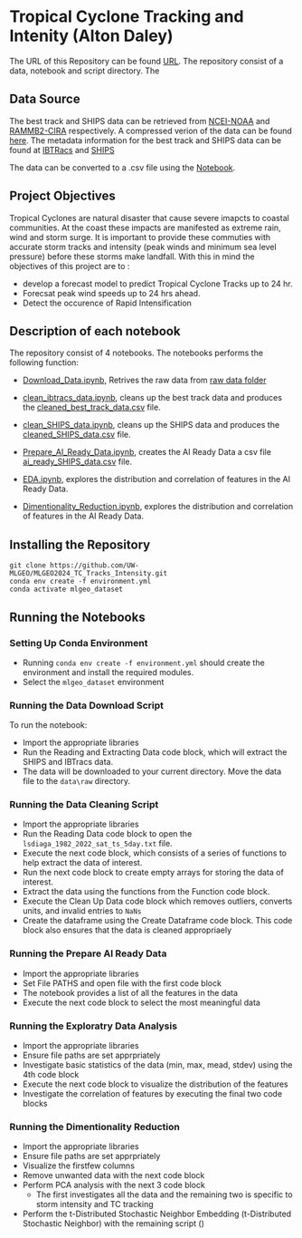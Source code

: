 # Tropical Cyclone Tracking and Intenity (Alton Daley)


The URL of this Repository can be found [URL](https://github.com/UW-MLGEO/MLGEO2024_TC_Tracks_Intensity). The repository consist of a data, notebook and script directory. The 

## Data Source

The best track and SHIPS data can be retrieved from  [NCEI-NOAA](https://www.ncei.noaa.gov/data/international-best-track-archive-for-climate-stewardship-ibtracs/v04r01/access/csv/ibtracs.NA.list.v04r01.csv) and [RAMMB2-CIRA](https://rammb-data.cira.colostate.edu/ships/data/AL/lsdiaga_1982_2023_sat_ts_7day.txt) respectively. A compressed verion of the data can be found [here](https://github.com/UW-MLGEO/MLGEO2024_TC_Tracks_Intensity/tree/dev/data/raw). The metadata information for the best track and SHIPS data can be found at [IBTRacs](https://www.ncei.noaa.gov/sites/g/files/anmtlf171/files/2024-07/IBTrACS_version4r01_Technical_Details.pdf) and [SHIPS](https://rammb-data.cira.colostate.edu/ships/data/ships_predictor_file.pdf)

The data can be converted to a .csv file using the [Notebook](https://github.com/UW-MLGEO/MLGEO2024_TC_Tracks_Intensity/blob/dev/notebooks/Download_Data.ipynb). 

## Project Objectives

Tropical Cyclones are natural disaster that cause severe imapcts to coastal communities. At the coast these impacts are manifested as extreme rain, wind and storm surge. It is important to provide these commuties with accurate storm tracks and intensity (peak winds and minimum sea level pressure) before these storms make landfall. With this in mind the objectives of this project are to :
-   develop a forecast model to predict Tropical Cyclone Tracks up to 24 hr.
-   Forecsat peak wind speeds up to 24 hrs ahead.
-   Detect the occurence of Rapid Intensification

## Description of each notebook

The repository consist of 4 notebooks. The notebooks performs the following function:

- [Download_Data.ipynb](https://github.com/UW-MLGEO/MLGEO2024_TC_Tracks_Intensity/blob/dev/notebooks/Download_Data.ipynb), Retrives the raw data from [raw data folder](https://github.com/UW-MLGEO/MLGEO2024_TC_Tracks_Intensity/blob/dev/data/raw/raw_data.tar.gz)

- [clean_ibtracs_data.ipynb](https://github.com/UW-MLGEO/MLGEO2024_TC_Tracks_Intensity/blob/dev/notebooks/clean_SHIPS_data.ipynb), cleans up the best track data and produces the [cleaned_best_track_data.csv](https://github.com/UW-MLGEO/MLGEO2024_TC_Tracks_Intensity/blob/dev/data/clean/cleaned_best_track_data.csv) file.

- [clean_SHIPS_data.ipynb](https://github.com/UW-MLGEO/MLGEO2024_TC_Tracks_Intensity/blob/dev/notebooks/clean_SHIPS_data.ipynb), cleans up the SHIPS data and produces the [cleaned_SHIPS_data.csv](https://github.com/UW-MLGEO/MLGEO2024_TC_Tracks_Intensity/blob/dev/data/clean/cleaned_SHIPS_data.csv) file.

- [Prepare_AI_Ready_Data.ipynb](https://github.com/UW-MLGEO/MLGEO2024_TC_Tracks_Intensity/blob/dev/notebooks/Prepare_AI_Ready_Data.ipynb), creates the AI Ready Data a csv file [ai_ready_SHIPS_data.csv](https://github.com/UW-MLGEO/MLGEO2024_TC_Tracks_Intensity/blob/dev/data/ai_ready/ai_ready_SHIPS_data.csv) file.

- [EDA.ipynb](https://github.com/UW-MLGEO/MLGEO2024_TC_Tracks_Intensity/blob/dev/notebooks/EDA.ipynb), explores the distribution and correlation of features in the AI Ready Data.

- [Dimentionality_Reduction.ipynb](https://github.com/UW-MLGEO/MLGEO2024_TC_Tracks_Intensity/blob/dev/notebooks/EDA.ipynb), explores the distribution and correlation of features in the AI Ready Data.

## Installing the Repository
```
git clone https://github.com/UW-MLGEO/MLGEO2024_TC_Tracks_Intensity.git
conda env create -f environment.yml
conda activate mlgeo_dataset
```


## Running the Notebooks

### Setting Up Conda Environment
- Running `conda env create -f environment.yml` should create the environment and install the required modules.
- Select the `mlgeo_dataset` environment

### Running the Data Download Script

To run the notebook:
- Import the appropriate libraries 
- Run the Reading and Extracting Data code block, which will extract the SHIPS and IBTracs data.
- The data will be downloaded to your current directory. Move the data file to the ```data\raw``` directory.

### Running the Data Cleaning Script

- Import the appropriate libraries 
- Run the Reading Data code block to open the ```lsdiaga_1982_2022_sat_ts_5day.txt``` file.
- Execute the next code block, which consists of a series of functions to help extract the data of interest. 
- Run the next code block to create empty arrays for storing the data of interest.
- Extract the data using the functions from the Function code block.
- Execute the Clean Up Data code block which removes outliers, converts units, and invalid entries to ```NaNs```
- Create the dataframe using the Create Dataframe code block. This code block also ensures that the data is cleaned appropriaely

### Running the Prepare AI Ready Data

- Import the appropriate libraries
- Set File PATHS and open file with the first code block
- The notebook provides a list of all the features in the data
- Execute the next code block to select the most meaningful data

### Running the Exploratry Data Analysis
- Import the appropriate libraries
- Ensure file paths are set apprpriately
- Investigate basic statistics of the data (min, max, mead, stdev) using the 4th code block
- Execute the next code block to visualize the distribution of the features
- Investigate the correlation of features by executing the final two code blocks


### Running the Dimentionality Reduction

- Import the appropriate libraries
- Ensure file paths are set apprpriately
- Visualize the firstfew columns
- Remove unwanted data with the next code block
- Perform PCA analysis with the next 3 code block 
    - The first investigates all the data and the remaining two is specific to storm intensity and TC tracking
- Perform the t-Distributed Stochastic Neighbor Embedding (t-Distributed Stochastic Neighbor) with the remaining script ()





